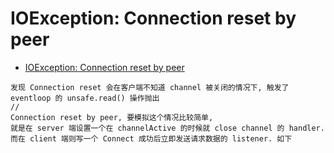 # IOException: Connection reset by peer
- [IOException: Connection reset by peer](https://www.cnblogs.com/zemliu/p/3864131.html)
```
发现 Connection reset 会在客户端不知道 channel 被关闭的情况下, 触发了 eventloop 的 unsafe.read() 操作抛出
//
Connection reset by peer, 要模拟这个情况比较简单, 
就是在 server 端设置一个在 channelActive 的时候就 close channel 的 handler. 
而在 client 端则写一个 Connect 成功后立即发送请求数据的 listener. 如下
```